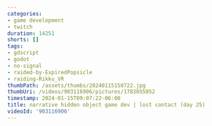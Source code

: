 ```yaml
---
categories:
- game development
- twitch
duration: 14251
shorts: []
tags:
- gdscript
- godot
- no-signal
- raided-by-ExpiredPopsicle
- raiding-Rikku_VR
thumbPath: /assets/thumbs/20240115150722.jpg
thumbUri: /videos/903116906/pictures/1783055052
timestamp: 2024-01-15T09:07:22-06:00
title: narrative hidden object game dev | lost contact (day 25)
videoId: '903116906'
---
```

